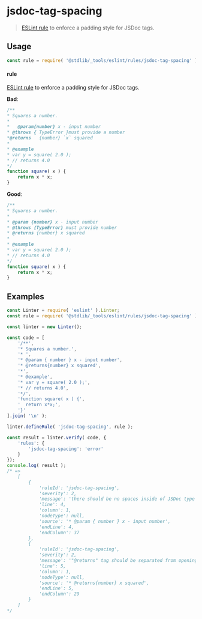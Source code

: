 <!--

@license Apache-2.0

Copyright (c) 2018 The Stdlib Authors.

Licensed under the Apache License, Version 2.0 (the "License");
you may not use this file except in compliance with the License.
You may obtain a copy of the License at

   http://www.apache.org/licenses/LICENSE-2.0

Unless required by applicable law or agreed to in writing, software
distributed under the License is distributed on an "AS IS" BASIS,
WITHOUT WARRANTIES OR CONDITIONS OF ANY KIND, either express or implied.
See the License for the specific language governing permissions and
limitations under the License.

-->

# jsdoc-tag-spacing

> [ESLint rule][eslint-rules] to enforce a padding style for JSDoc tags.

<section class="intro">

</section>

<!-- /.intro -->

<section class="usage">

## Usage

```javascript
const rule = require( '@stdlib/_tools/eslint/rules/jsdoc-tag-spacing' );
```

#### rule

[ESLint rule][eslint-rules] to enforce a padding style for JSDoc tags.

**Bad**:

<!-- eslint-disable stdlib/jsdoc-tag-spacing, valid-jsdoc -->

```javascript
/**
* Squares a number.
*
*   @param{number} x - input number
* @throws { TypeError }must provide a number
*@returns   {number} `x` squared
*
* @example
* var y = square( 2.0 );
* // returns 4.0
*/
function square( x ) {
    return x * x;
}
```

**Good**:

```javascript
/**
* Squares a number.
*
* @param {number} x - input number
* @throws {TypeError} must provide number
* @returns {number} x squared
*
* @example
* var y = square( 2.0 );
* // returns 4.0
*/
function square( x ) {
    return x * x;
}
```

</section>

<!-- /.usage -->

<section class="examples">

## Examples

<!-- eslint no-undef: "error" -->

```javascript
const Linter = require( 'eslint' ).Linter;
const rule = require( '@stdlib/_tools/eslint/rules/jsdoc-tag-spacing' );

const linter = new Linter();

const code = [
    '/**',
    '* Squares a number.',
    '* ',
    '* @param { number } x - input number',
    '* @returns{number} x squared',
    '*',
    '* @example',
    '* var y = square( 2.0 );',
    '* // returns 4.0',
    '*/',
    'function square( x ) {',
    '  return x*x;',
    '}'
].join( '\n' );

linter.defineRule( 'jsdoc-tag-spacing', rule );

const result = linter.verify( code, {
    'rules': {
        'jsdoc-tag-spacing': 'error'
    }
});
console.log( result );
/* =>
    [
        {
            'ruleId': 'jsdoc-tag-spacing',
            'severity': 2,
            'message': 'there should be no spaces inside of JSDoc type definitions',
            'line': 4,
            'column': 1,
            'nodeType': null,
            'source': '* @param { number } x - input number',
            'endLine': 4,
            'endColumn': 37
        },
        {
            'ruleId': 'jsdoc-tag-spacing',
            'severity': 2,
            'message': '"@returns" tag should be separated from opening curly brace by one space',
            'line': 5,
            'column': 1,
            'nodeType': null,
            'source': '* @returns{number} x squared',
            'endLine': 5,
            'endColumn': 29
        }
    ]
*/
```

</section>

<!-- /.examples -->

<!-- Section for related `stdlib` packages. Do not manually edit this section, as it is automatically populated. -->

<section class="related">

</section>

<!-- /.related -->

<!-- Section for all links. Make sure to keep an empty line after the `section` element and another before the `/section` close. -->

<section class="links">

[eslint-rules]: https://eslint.org/docs/developer-guide/working-with-rules

</section>

<!-- /.links -->
